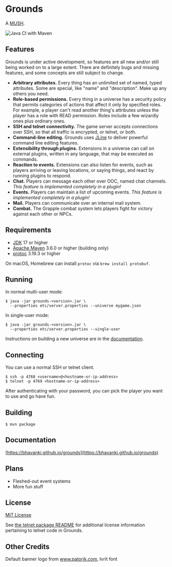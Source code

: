 # Grounds

A [MUSH](https://en.wikipedia.org/wiki/MUSH).

![Java CI with Maven](https://github.com/bhavanki/grounds/workflows/Java%20CI%20with%20Maven/badge.svg)

## Features

Grounds is under active development, so features are all new and/or still being worked on to a large extent. There are definitely bugs and missing features, and some concepts are still subject to change.

* **Arbitrary attributes.** Every thing has an unlimited set of named, typed attributes. Some are special, like "name" and "description". Make up any others you need.
* **Role-based permissions.** Every thing in a universe has a security policy that permits categories of actions that affect it only by specified roles. For example, a player can't read another thing's attributes unless the player has a role with READ permission. Roles include a few wizardly ones plus ordinary ones.
* **SSH and telnet connectivity.** The game server accepts connections over SSH, so that all traffic is encrypted, or telnet, or both.
* **Command-line editing.** Grounds uses [JLine](https://github.com/jline/jline3) to deliver powerful command line editing features.
* **Extensibility through plugins.** Extensions in a universe can call on external plugins, written in any language, that may be executed as commands.
* **Reaction to events.** Extensions can also listen for events, such as players arriving or leaving locations, or saying things, and react by running plugins to respond.
* **Chat.** Players can message each other over OOC, named chat channels. *This feature is implemented completely in a plugin!*
* **Events.** Players can maintain a list of upcoming events. *This feature is implemented completely in a plugin!*
* **Mail.** Players can communicate over an internal mail system.
* **Combat.** The Grapple combat system lets players fight for victory against each other or NPCs.

## Requirements

* [JDK](https://adoptopenjdk.net/) 17 or higher
* [Apache Maven](https://maven.apache.org) 3.6.0 or higher (building only)
* [protoc](https://github.com/protocolbuffers/protobuf/) 3.19.3 or higher

On macOS, Homebrew can install `protoc` via `brew install protobuf`.

## Running

In normal multi-user mode:

```
$ java -jar grounds-<version>.jar \
  --properties etc/server.properties --universe mygame.json
```

In single-user mode:

```
$ java -jar grounds-<version>.jar \
  --properties etc/server.properties --single-user
```

Instructions on building a new universe are in the [documentation](https://bhavanki.github.io/grounds).

## Connecting

You can use a normal SSH or telnet client.

```
$ ssh -p 4768 <username>@<hostname-or-ip-address>
$ telnet -p 4769 <hostname-or-ip-address>
```

After authenticating with your password, you can pick the player you want to use and go have fun.

## Building

```
$ mvn package
```

## Documentation

[https://bhavanki.github.io/grounds](https://bhavanki.github.io/grounds)

## Plans

* Fleshed-out event systems
* More fun stuff

## License

[MIT License](LICENSE)

See [the telnet package README](src/main/java/xyz/deszaras/telnet/README.md) for additional license information pertaining to telnet code in Grounds.

## Other Credits

Default banner logo from www.patorjk.com, Ivrit font
